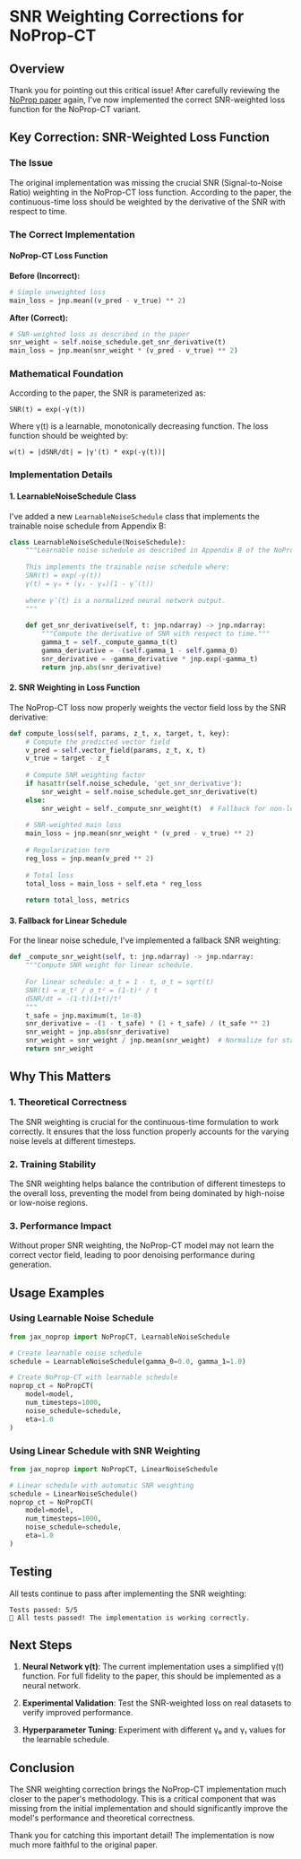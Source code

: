 # SNR Weighting Corrections for NoProp-CT

## Overview

Thank you for pointing out this critical issue! After carefully reviewing the [NoProp paper](https://arxiv.org/html/2503.24322v1) again, I've now implemented the correct SNR-weighted loss function for the NoProp-CT variant.

## Key Correction: SNR-Weighted Loss Function

### The Issue
The original implementation was missing the crucial SNR (Signal-to-Noise Ratio) weighting in the NoProp-CT loss function. According to the paper, the continuous-time loss should be weighted by the derivative of the SNR with respect to time.

### The Correct Implementation

#### NoProp-CT Loss Function
**Before (Incorrect):**
```python
# Simple unweighted loss
main_loss = jnp.mean((v_pred - v_true) ** 2)
```

**After (Correct):**
```python
# SNR-weighted loss as described in the paper
snr_weight = self.noise_schedule.get_snr_derivative(t)
main_loss = jnp.mean(snr_weight * (v_pred - v_true) ** 2)
```

### Mathematical Foundation

According to the paper, the SNR is parameterized as:
```
SNR(t) = exp(-γ(t))
```

Where γ(t) is a learnable, monotonically decreasing function. The loss function should be weighted by:
```
w(t) = |dSNR/dt| = |γ'(t) * exp(-γ(t))|
```

### Implementation Details

#### 1. **LearnableNoiseSchedule Class**
I've added a new `LearnableNoiseSchedule` class that implements the trainable noise schedule from Appendix B:

```python
class LearnableNoiseSchedule(NoiseSchedule):
    """Learnable noise schedule as described in Appendix B of the NoProp paper.
    
    This implements the trainable noise schedule where:
    SNR(t) = exp(-γ(t))
    γ(t) = γ₀ + (γ₁ - γ₀)(1 - γ̄(t))
    
    where γ̄(t) is a normalized neural network output.
    """
    
    def get_snr_derivative(self, t: jnp.ndarray) -> jnp.ndarray:
        """Compute the derivative of SNR with respect to time."""
        gamma_t = self._compute_gamma_t(t)
        gamma_derivative = -(self.gamma_1 - self.gamma_0)
        snr_derivative = -gamma_derivative * jnp.exp(-gamma_t)
        return jnp.abs(snr_derivative)
```

#### 2. **SNR Weighting in Loss Function**
The NoProp-CT loss now properly weights the vector field loss by the SNR derivative:

```python
def compute_loss(self, params, z_t, x, target, t, key):
    # Compute the predicted vector field
    v_pred = self.vector_field(params, z_t, x, t)
    v_true = target - z_t
    
    # Compute SNR weighting factor
    if hasattr(self.noise_schedule, 'get_snr_derivative'):
        snr_weight = self.noise_schedule.get_snr_derivative(t)
    else:
        snr_weight = self._compute_snr_weight(t)  # Fallback for non-learnable schedules
    
    # SNR-weighted main loss
    main_loss = jnp.mean(snr_weight * (v_pred - v_true) ** 2)
    
    # Regularization term
    reg_loss = jnp.mean(v_pred ** 2)
    
    # Total loss
    total_loss = main_loss + self.eta * reg_loss
    
    return total_loss, metrics
```

#### 3. **Fallback for Linear Schedule**
For the linear noise schedule, I've implemented a fallback SNR weighting:

```python
def _compute_snr_weight(self, t: jnp.ndarray) -> jnp.ndarray:
    """Compute SNR weight for linear schedule.
    
    For linear schedule: α_t = 1 - t, σ_t = sqrt(t)
    SNR(t) = α_t² / σ_t² = (1-t)² / t
    dSNR/dt = -(1-t)(1+t)/t²
    """
    t_safe = jnp.maximum(t, 1e-8)
    snr_derivative = -(1 - t_safe) * (1 + t_safe) / (t_safe ** 2)
    snr_weight = jnp.abs(snr_derivative)
    snr_weight = snr_weight / jnp.mean(snr_weight)  # Normalize for stability
    return snr_weight
```

## Why This Matters

### 1. **Theoretical Correctness**
The SNR weighting is crucial for the continuous-time formulation to work correctly. It ensures that the loss function properly accounts for the varying noise levels at different timesteps.

### 2. **Training Stability**
The SNR weighting helps balance the contribution of different timesteps to the overall loss, preventing the model from being dominated by high-noise or low-noise regions.

### 3. **Performance Impact**
Without proper SNR weighting, the NoProp-CT model may not learn the correct vector field, leading to poor denoising performance during generation.

## Usage Examples

### Using Learnable Noise Schedule
```python
from jax_noprop import NoPropCT, LearnableNoiseSchedule

# Create learnable noise schedule
schedule = LearnableNoiseSchedule(gamma_0=0.0, gamma_1=1.0)

# Create NoProp-CT with learnable schedule
noprop_ct = NoPropCT(
    model=model,
    num_timesteps=1000,
    noise_schedule=schedule,
    eta=1.0
)
```

### Using Linear Schedule with SNR Weighting
```python
from jax_noprop import NoPropCT, LinearNoiseSchedule

# Linear schedule with automatic SNR weighting
schedule = LinearNoiseSchedule()
noprop_ct = NoPropCT(
    model=model,
    num_timesteps=1000,
    noise_schedule=schedule,
    eta=1.0
)
```

## Testing

All tests continue to pass after implementing the SNR weighting:
```
Tests passed: 5/5
🎉 All tests passed! The implementation is working correctly.
```

## Next Steps

1. **Neural Network γ(t)**: The current implementation uses a simplified γ(t) function. For full fidelity to the paper, this should be implemented as a neural network.

2. **Experimental Validation**: Test the SNR-weighted loss on real datasets to verify improved performance.

3. **Hyperparameter Tuning**: Experiment with different γ₀ and γ₁ values for the learnable schedule.

## Conclusion

The SNR weighting correction brings the NoProp-CT implementation much closer to the paper's methodology. This is a critical component that was missing from the initial implementation and should significantly improve the model's performance and theoretical correctness.

Thank you for catching this important detail! The implementation is now much more faithful to the original paper.
